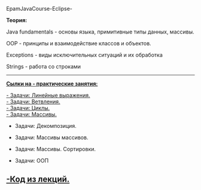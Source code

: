 EpamJavaCourse-Eclipse-

<strong>Теория:</strong>

Java fundamentals -
основы языка, примитивные типы данных, массивы.</br>

OOP -
принципы и взаимодействие классов и объектов.</br>

Exceptions -
виды исключительных ситуаций и их обработка

Strings - 
работа со строками

<hr>

  <strong><a href="https://github.com/jarod-od/EpamTasks/tree/master/EpamTasks/src/lecture_code">
  Сылки на - практические занятия:</a></strong><br>

<a href="https://github.com/jarod-od/EpamJavaCourse-Eclipse-/tree/master/linear_tasks/src/od/jarod/epam/linear_tasks">
- Задачи: Линейные выражения. </a><br>

<a href="https://github.com/jarod-od/EpamJavaCourse-Eclipse-/tree/master/linear_tasks/src/od/jarod/epam/condition_tasks">
- Задачи: Ветвления.</a><br>

<a href="https://github.com/jarod-od/EpamJavaCourse-Eclipse-/tree/master/linear_tasks/src/od/jarod/epam/loop_tasks">
- Задачи: Циклы.</a><br>

<a href="https://github.com/jarod-od/EpamJavaCourse-Eclipse-/tree/master/linear_tasks/src/od/jarod/epam/arrays_part1">
- Задачи: Массивы.</a><br>

- Задачи: Декомпозиция.<br>

- Задачи: Массивы массивов.<br>

- Задачи: Массивы. Сортировки.<br>

- Задачи: ООП<br>

 <h2> 
<a href="https://github.com/jarod-od/EpamTasks/tree/master/EpamTasks/src/lecture_code">
-Код из лекций.</a></h2><br>
  
  
  
  
  
  
  
  
  
  
  

